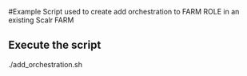 #Example Script used to create add orchestration to FARM ROLE in an existing Scalr FARM

## Execute the script
./add_orchestration.sh <FarmRoleIdID>
